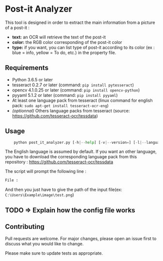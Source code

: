 # Post-it Analyzer

This tool is designed in order to extract the main information from a picture of a post-it :

* **text:** an OCR will retrieve the text of the post-it
* **color:** the RGB color corresponding of the post-it color
* **type:** if you want, you can list type of post-it according to its color (ex : blue = info, yellow = To do, etc.) in the property file.

## Requirements

* Python 3.6.5 or later
* tesseract 0.2.7 or later (command: `pip install pytesseract`)
* opencv 4.1.0.25 or later (command: `pip install opencv-python`)
* pyyaml 5.1.2 or later (command: `pip install pyyaml`)
* At least one language pack from tesseract (linux command for english pack: `sudo apt-get install tesseract-ocr-eng`)
* *(optionnal)* Others language packs from tesseract (source: <https://github.com/tesseract-ocr/tessdata>)

## Usage

```python
    python post_it_analyzer.py [-h|--help] [-v|--version=] [-l|--language=] <language>
```

The English language is assumed by default. If you want an other language, you have to download the corresponding language pack from this repository :
<https://github.com/tesseract-ocr/tessdata>

The script will prompt the following line :

``` python
File :
```

And then you just have to give the path of the input file(ex: `C:\Users\Example\image\test.png`)

## TODO => Explain how the config file works

## Contributing

Pull requests are welcome. For major changes, please open an issue first to discuss what you would like to change.

Please make sure to update tests as appropriate.
